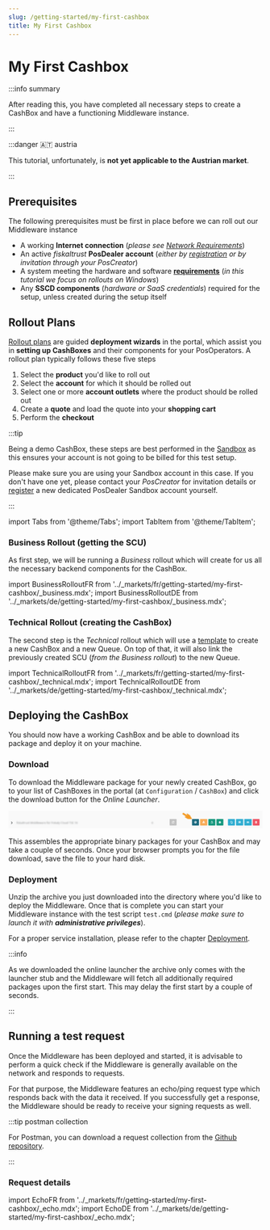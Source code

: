 ```yaml
---
slug: /getting-started/my-first-cashbox
title: My First Cashbox
---
```

# My First Cashbox

:::info summary

After reading this, you have completed all necessary steps to create a CashBox and have a functioning Middleware instance.

:::

:::danger 🇦🇹 austria

This tutorial, unfortunately, is **not yet applicable to the Austrian market**.

:::

## Prerequisites

The following prerequisites must be first in place before we can roll out our Middleware instance

* A working **Internet connection** (_please see [Network Requirements](../technical-operations/middleware/network-requirements.md)_)
* An active _fiskaltrust_ **PosDealer account** (*either by [registration](registration.md) or by invitation through your PosCreator*)
* A system meeting the hardware and software **[requirements](../technical-operations/middleware/supported-environments.md)** (*in this tutorial we focus on rollouts on Windows*)
* Any **SSCD components** (*hardware or SaaS credentials*) required for the setup, unless created during the setup itself



## Rollout Plans

[Rollout plans](../buy-resell/rollout-plans.md) are guided **deployment wizards** in the portal, which assist you in **setting up CashBoxes** and their components for your PosOperators. A rollout plan typically follows these five steps

1. Select the **product** you'd like to roll out
2. Select the **account** for which it should be rolled out
3. Select one or more **account outlets** where the product should be rolled out
4. Create a **quote** and load the quote into your **shopping cart**
5. Perform the **checkout**

:::tip

Being a demo CashBox, these steps are best performed in the [Sandbox](sandbox.md) as this ensures your account is not going to be billed for this test setup.

Please make sure you are using your Sandbox account in this case. If you don't have one yet, please contact your *PosCreator* for invitation details or [register](registration.md) a new dedicated PosDealer Sandbox account yourself.

:::



import Tabs from '@theme/Tabs';
import TabItem from '@theme/TabItem';


### Business Rollout (getting the SCU)

As first step, we will be running a *Business* rollout which will create for us all the necessary backend components for the CashBox.

import BusinessRolloutFR from '../_markets/fr/getting-started/my-first-cashbox/_business.mdx';
import BusinessRolloutDE from '../_markets/de/getting-started/my-first-cashbox/_business.mdx';

<Tabs groupId="market">

  <TabItem value="FR" label="France">
    <BusinessRolloutFR />
  </TabItem>

  <TabItem value="DE" label="Germany">
    <BusinessRolloutDE />
  </TabItem>

</Tabs>



### Technical Rollout (creating the CashBox)

The second step is the *Technical* rollout which will use a [template](../technical-operations/rollout-automation/templates.md) to create a new CashBox and a new Queue. On top of that, it will also link the previously created SCU (*from the Business rollout*) to the new Queue.

import TechnicalRolloutFR from '../_markets/fr/getting-started/my-first-cashbox/_technical.mdx';
import TechnicalRolloutDE from '../_markets/de/getting-started/my-first-cashbox/_technical.mdx';

<Tabs groupId="market">

  <TabItem value="FR" label="France">
    <TechnicalRolloutFR />
  </TabItem>

  <TabItem value="DE" label="Germany">
    <TechnicalRolloutDE />
  </TabItem>

</Tabs>



## Deploying the CashBox

You should now have a working CashBox and be able to download its package and deploy it on your machine.



### Download

To download the Middleware package for your newly created CashBox, go to your list of CashBoxes in the portal (at `Configuration` / `CashBox`) and click the download button for the *Online Launcher*.

![](./images/my-first-cashbox/download.png)

This assembles the appropriate binary packages for your CashBox and may take a couple of seconds. Once your browser prompts you for the file download, save the file to your hard disk.



### Deployment

Unzip the archive you just downloaded into the directory where you'd like to deploy the Middleware. Once that is complete you can start your Middleware instance with the test script `test.cmd` (_please make sure to launch it with **administrative privileges**_).

For a proper service installation, please refer to the chapter [Deployment](../technical-operations/middleware/deployment.md).

:::info

As we downloaded the online launcher the archive only comes with the launcher stub and the Middleware will fetch all additionally required packages upon the first start. This may delay the first start by a couple of seconds.

:::




## Running a test request

Once the Middleware has been deployed and started, it is advisable to perform a quick check if the Middleware is generally available on the network and responds to requests.

For that purpose, the Middleware features an echo/ping request type which responds back with the data it received. If you successfully get a response, the Middleware should be ready to receive your signing requests as well.

:::tip postman collection

For Postman, you can download a request collection from the [Github repository](https://github.com/fiskaltrust/middleware-demo-postman).

:::

### Request details

import EchoFR from '../_markets/fr/getting-started/my-first-cashbox/_echo.mdx';
import EchoDE from '../_markets/de/getting-started/my-first-cashbox/_echo.mdx';

<Tabs groupId="market">

  <TabItem value="FR" label="France">
    <EchoFR />
  </TabItem>

  <TabItem value="DE" label="Germany">
    <EchoDE />
  </TabItem>

</Tabs>